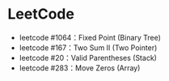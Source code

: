 # LeetCode

* leetcode #1064：Fixed Point (Binary Tree)
* leetcode #167：Two Sum Ⅱ (Two Pointer)
* leetcode #20：Valid Parentheses (Stack)
* leetcode #283：Move Zeros (Array)

